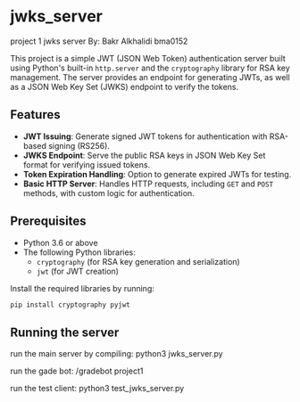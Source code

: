 # jwks_server
project 1 jwks server
By: Bakr Alkhalidi 
bma0152

This project is a simple JWT (JSON Web Token) authentication server built using Python's built-in `http.server` and the `cryptography` library for RSA key management. The server provides an endpoint for generating JWTs, as well as a JSON Web Key Set (JWKS) endpoint to verify the tokens.

## Features
- **JWT Issuing**: Generate signed JWT tokens for authentication with RSA-based signing (RS256).
- **JWKS Endpoint**: Serve the public RSA keys in JSON Web Key Set format for verifying issued tokens.
- **Token Expiration Handling**: Option to generate expired JWTs for testing.
- **Basic HTTP Server**: Handles HTTP requests, including `GET` and `POST` methods, with custom logic for authentication.

## Prerequisites
- Python 3.6 or above
- The following Python libraries:
  - `cryptography` (for RSA key generation and serialization)
  - `jwt` (for JWT creation)

Install the required libraries by running:

```bash
pip install cryptography pyjwt
```

## Running the server

run the main server by compiling:
python3 jwks_server.py    

run the gade bot:
/gradebot project1 

run the test client: 
python3 test_jwks_server.py
